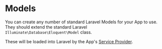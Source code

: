 # Models

You can create any number of standard Laravel Models for your App to use. They should extend the standard Laravel `Illuminate\Database\Eloquent\Model` class.

These will be loaded into Laravel by the App's [Service Provider](service-provider.md).
